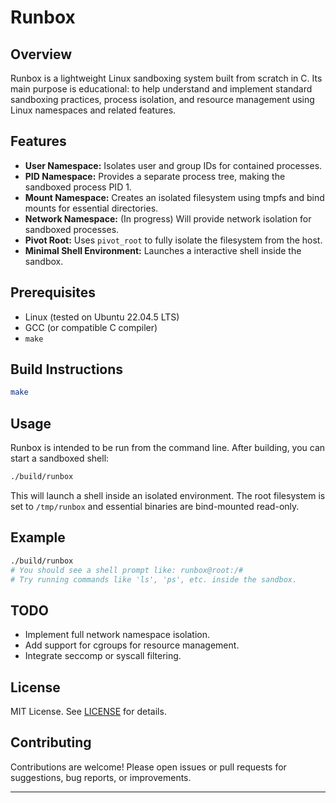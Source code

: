 # Runbox

## Overview

Runbox is a lightweight Linux sandboxing system built from scratch in C. Its main purpose is educational: to help understand and implement standard sandboxing practices, process isolation, and resource management using Linux namespaces and related features.

## Features

- **User Namespace:** Isolates user and group IDs for contained processes.
- **PID Namespace:** Provides a separate process tree, making the sandboxed process PID 1.
- **Mount Namespace:** Creates an isolated filesystem using tmpfs and bind mounts for essential directories.
- **Network Namespace:** (In progress) Will provide network isolation for sandboxed processes.
- **Pivot Root:** Uses `pivot_root` to fully isolate the filesystem from the host.
- **Minimal Shell Environment:** Launches a interactive shell inside the sandbox.

## Prerequisites

- Linux (tested on Ubuntu 22.04.5 LTS)
- GCC (or compatible C compiler)
- `make`

## Build Instructions

```sh
make
```

## Usage

Runbox is intended to be run from the command line. After building, you can start a sandboxed shell:

```sh
./build/runbox
```

This will launch a shell inside an isolated environment. The root filesystem is set to `/tmp/runbox` and essential binaries are bind-mounted read-only.

## Example

```sh
./build/runbox
# You should see a shell prompt like: runbox@root:/#
# Try running commands like 'ls', 'ps', etc. inside the sandbox.
```

## TODO

- Implement full network namespace isolation.
- Add support for cgroups for resource management.
- Integrate seccomp or syscall filtering.

## License

MIT License. See [LICENSE](./LICENSE) for details.

## Contributing

Contributions are welcome! Please open issues or pull requests for suggestions, bug reports, or improvements.

---